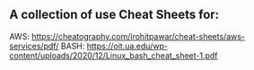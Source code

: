 ## A collection of use Cheat Sheets for:

AWS: https://cheatography.com/irohitpawar/cheat-sheets/aws-services/pdf/
BASH: https://oit.ua.edu/wp-content/uploads/2020/12/Linux_bash_cheat_sheet-1.pdf
